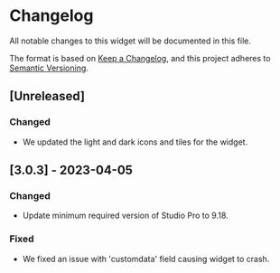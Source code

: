 # Changelog

All notable changes to this widget will be documented in this file.

The format is based on [Keep a Changelog](https://keepachangelog.com/en/1.0.0/), and this project adheres to [Semantic Versioning](https://semver.org/spec/v2.0.0.html).

## [Unreleased]

### Changed

-   We updated the light and dark icons and tiles for the widget.

## [3.0.3] - 2023-04-05

### Changed

-   Update minimum required version of Studio Pro to 9.18.

### Fixed

-   We fixed an issue with 'customdata' field causing widget to crash.

